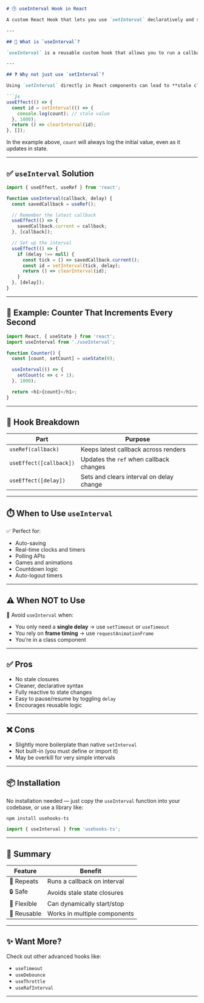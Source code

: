
```md
# 🕒 useInterval Hook in React

A custom React Hook that lets you use `setInterval` declaratively and safely inside functional components — without running into stale closures.

---

## 📌 What is `useInterval`?

`useInterval` is a reusable custom hook that allows you to run a callback repeatedly at a specified delay, while avoiding common pitfalls like stale state and uncleaned intervals.

---

## ❓ Why not just use `setInterval`?

Using `setInterval` directly in React components can lead to **stale closures** where your interval refers to outdated state or props.

```js
useEffect(() => {
  const id = setInterval(() => {
    console.log(count); // stale value
  }, 1000);
  return () => clearInterval(id);
}, []);
```

In the example above, `count` will always log the initial value, even as it updates in state.

---

## ✅ `useInterval` Solution

```js
import { useEffect, useRef } from 'react';

function useInterval(callback, delay) {
  const savedCallback = useRef();

  // Remember the latest callback
  useEffect(() => {
    savedCallback.current = callback;
  }, [callback]);

  // Set up the interval
  useEffect(() => {
    if (delay !== null) {
      const tick = () => savedCallback.current();
      const id = setInterval(tick, delay);
      return () => clearInterval(id);
    }
  }, [delay]);
}
```

---

## 🧪 Example: Counter That Increments Every Second

```js
import React, { useState } from 'react';
import useInterval from './useInterval';

function Counter() {
  const [count, setCount] = useState(0);

  useInterval(() => {
    setCount(c => c + 1);
  }, 1000);

  return <h1>{count}</h1>;
}
```

---

## 🧩 Hook Breakdown

| Part                          | Purpose                                      |
|-------------------------------|----------------------------------------------|
| `useRef(callback)`            | Keeps latest callback across renders         |
| `useEffect([callback])`       | Updates the `ref` when callback changes      |
| `useEffect([delay])`          | Sets and clears interval on delay change     |

---

## ⏱️ When to Use `useInterval`

✅ Perfect for:
- Auto-saving
- Real-time clocks and timers
- Polling APIs
- Games and animations
- Countdown logic
- Auto-logout timers

---

## ⚠️ When NOT to Use

🚫 Avoid `useInterval` when:
- You only need a **single delay** → use `setTimeout` or `useTimeout`
- You rely on **frame timing** → use `requestAnimationFrame`
- You’re in a class component

---

## ✅ Pros

- No stale closures
- Cleaner, declarative syntax
- Fully reactive to state changes
- Easy to pause/resume by toggling `delay`
- Encourages reusable logic

---

## ❌ Cons

- Slightly more boilerplate than native `setInterval`
- Not built-in (you must define or import it)
- May be overkill for very simple intervals

---

## 📦 Installation

No installation needed — just copy the `useInterval` function into your codebase, or use a library like:

```bash
npm install usehooks-ts
```

```js
import { useInterval } from 'usehooks-ts';
```

---

## 📍 Summary

| Feature    | Benefit                      |
|------------|------------------------------|
| 🔁 Repeats | Runs a callback on interval  |
| 🔒 Safe     | Avoids stale state closures |
| 🔧 Flexible | Can dynamically start/stop  |
| 🧠 Reusable | Works in multiple components |

---

## ✨ Want More?

Check out other advanced hooks like:
- `useTimeout`
- `useDebounce`
- `useThrottle`
- `useRafInterval`

---

